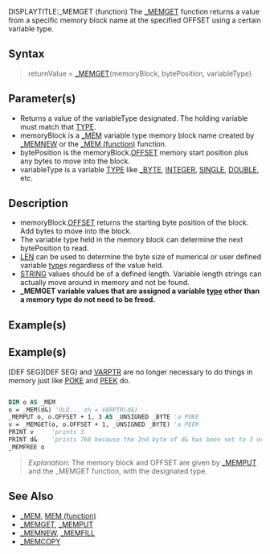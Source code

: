 DISPLAYTITLE:_MEMGET (function)
The [_MEMGET](_MEMGET) function returns a value from a specific memory block name at the specified OFFSET using a certain variable type.


## Syntax

>  returnValue = [_MEMGET](_MEMGET)(memoryBlock, bytePosition, variableType)


## Parameter(s)

* Returns a value of the variableType designated. The holding variable must match that [TYPE](TYPE).
* memoryBlock is a [_MEM](_MEM) variable type memory block name created by [_MEMNEW](_MEMNEW) or the [_MEM (function)](_MEM (function)) function.
* bytePosition is the memoryBlock.[OFFSET](OFFSET) memory start position plus any bytes to move into the block. 
* variableType is a variable [TYPE](TYPE) like [_BYTE](_BYTE), [INTEGER](INTEGER), [SINGLE](SINGLE), [DOUBLE](DOUBLE), etc.


## Description

* memoryBlock.[OFFSET](OFFSET) returns the starting byte position of the block. Add bytes to move into the block.
* The variable type held in the memory block can determine the next bytePosition to read. 
* [LEN](LEN) can be used to determine the byte size of numerical or user defined variable [type](type)s regardless of the value held.
* [STRING](STRING) values should be of a defined length. Variable length strings can actually move around in memory and not be found.
* **_MEMGET variable values that are assigned a variable [type](type) other than a memory type do not need to be freed.**


## Example(s)

## Example(s)
 [DEF SEG](DEF SEG) and [VARPTR](VARPTR) are no longer necessary to do things in memory just like [POKE](POKE) and [PEEK](PEEK) do.

```vb

DIM o AS _MEM
o = _MEM(d&) 'OLD... o% = VARPTR(d&)
_MEMPUT o, o.OFFSET + 1, 3 AS _UNSIGNED _BYTE 'a POKE
v = _MEMGET(o, o.OFFSET + 1, _UNSIGNED _BYTE) 'a PEEK
PRINT v     'prints 3
PRINT d&    'prints 768 because the 2nd byte of d& has been set to 3 or 3 * 256
_MEMFREE o

```
> *Explanation:* The memory block and OFFSET are given by [_MEMPUT](_MEMPUT) and the _MEMGET function, with the designated type.


## See Also

* [_MEM](_MEM), [MEM (function)](MEM (function))
* [_MEMGET](_MEMGET), [_MEMPUT](_MEMPUT)
* [_MEMNEW](_MEMNEW), [_MEMFILL](_MEMFILL)
* [_MEMCOPY](_MEMCOPY)




